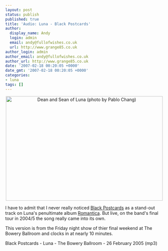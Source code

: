 ```yaml
---
layout: post
status: publish
published: true
title: 'Audio: Luna - Black Postcards'
author:
  display_name: Andy
  login: admin
  email: andy@fullofwishes.co.uk
  url: http://www.grange85.co.uk
author_login: admin
author_email: andy@fullofwishes.co.uk
author_url: http://www.grange85.co.uk
date: '2007-02-18 00:20:05 +0000'
date_gmt: '2007-02-18 00:20:05 +0000'
categories:
- luna
tags: []
---
```

<div align="center"><a href="http://www.grange85.co.uk/galaxie/index.php?type=1&id=763"><img src="http://media.fullofwishes.co.uk.s3.amazonaws.com/02-luna/show_assets/2005-02-26/20050227_00335409.jpg" width="500" height="333" alt="Dean and Sean of Luna (photo by Pablo Chang)" style="border:none;"></a></div>
<p>I have to admit that I never really noticed <a href="http://www.grange85.co.uk/galaxie/index.php?track_id=231">Black Postcards</a> as a stand-out track on Luna's penultimate album <a href="http://db.fullofwishes.co.uk/database/discography/luna/152">Romantica</a>. But live, on the band's final tour in 2004/5 the song really came into its own.</p>
<p>This version is from the Friday night show of thier final weekend at The Bowery Ballroom and clocks in at nearly 10 minutes.</p>
<p><span class="removed_link" title="http://www.box.net/shared/6zqekhfc63">Black Postcards - Luna - The Bowery Ballroom - 26 February 2005 (mp3)</span></p>
